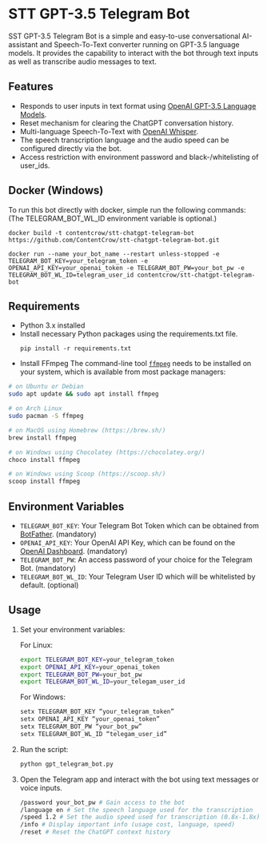 # STT GPT-3.5 Telegram Bot

SST GPT-3.5 Telegram Bot is a simple and easy-to-use conversational AI-assistant and Speech-To-Text converter running on GPT-3.5 language models. It provides the capability to interact with the bot through text inputs as well as transcribe audio messages to text.

## Features
* Responds to user inputs in text format using [OpenAI GPT-3.5 Language Models](https://platform.openai.com/docs/models/gpt-3-5).
* Reset mechanism for clearing the ChatGPT conversation history.
* Multi-language Speech-To-Text with [OpenAI Whisper](https://platform.openai.com/docs/models/whisper).
* The speech transcription language and the audio speed can be configured directly via the bot.
* Access restriction with environment password and black-/whitelisting of user_ids.

## Docker (Windows)
To run this bot directly with docker, simple run the following commands: (The TELEGRAM_BOT_WL_ID environment variable is optional.)
```
docker build -t contentcrow/stt-chatgpt-telegram-bot https://github.com/ContentCrow/stt-chatgpt-telegram-bot.git

docker run --name your_bot_name --restart unless-stopped -e TELEGRAM_BOT_KEY=your_telegram_token -e OPENAI_API_KEY=your_openai_token -e TELEGRAM_BOT_PW=your_bot_pw -e TELEGRAM_BOT_WL_ID=telegram_user_id contentcrow/stt-chatgpt-telegram-bot

```

## Requirements
* Python 3.x installed
* Install necessary Python packages using the requirements.txt file.
  ```
  pip install -r requirements.txt
  ```
* Install FFmpeg
The command-line tool [`ffmpeg`](https://ffmpeg.org/) needs to be installed on your system, which is available from most package managers:

```bash
# on Ubuntu or Debian
sudo apt update && sudo apt install ffmpeg

# on Arch Linux
sudo pacman -S ffmpeg

# on MacOS using Homebrew (https://brew.sh/)
brew install ffmpeg

# on Windows using Chocolatey (https://chocolatey.org/)
choco install ffmpeg

# on Windows using Scoop (https://scoop.sh/)
scoop install ffmpeg
```

## Environment Variables
* `TELEGRAM_BOT_KEY`: Your Telegram Bot Token which can be obtained from [BotFather](https://core.telegram.org/bots#6-botfather). (mandatory)
* `OPENAI_API_KEY`: Your OpenAI API Key, which can be found on the [OpenAI Dashboard](https://beta.openai.com/signup). (mandatory)
* `TELEGRAM_BOT_PW`: An access password of your choice for the Telegram Bot. (mandatory)
* `TELEGRAM_BOT_WL_ID`: Your Telegram User ID which will be whitelisted by default. (optional)

## Usage
1. Set your environment variables:
   
   For Linux:
   ```bash
   export TELEGRAM_BOT_KEY=your_telegram_token
   export OPENAI_API_KEY=your_openai_token
   export TELEGRAM_BOT_PW=your_bot_pw
   export TELEGRAM_BOT_WL_ID=your_telegam_user_id
   ```
   For Windows:
   ```bash
   setx TELEGRAM_BOT_KEY “your_telegram_token”
   setx OPENAI_API_KEY “your_openai_token”
   setx TELEGRAM_BOT_PW “your_bot_pw”
   setx TELEGRAM_BOT_WL_ID “telegam_user_id”
   ```

2. Run the script:
   ```bash
   python gpt_telegram_bot.py
   ```

3. Open the Telegram app and interact with the bot using text messages or voice inputs.
   ```bash
   /password your_bot_pw # Gain access to the bot
   /language en # Set the speech language used for the transcription
   /speed 1.2 # Set the audio speed used for transcription (0.8x-1.8x)
   /info # Display important info (usage cost, language, speed)
   /reset # Reset the ChatGPT context history
   ```
